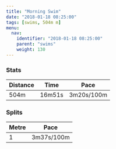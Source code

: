 ```yaml
---
title: "Morning Swim"
date: "2018-01-18 08:25:00"
tags: [swims, 504m m]
menu:
  nav:
    identifier: "2018-01-18 08:25:00"
    parent: "swims"
    weight: 130
---
```


### Stats

| Distance | Time | Pace |
|----------|------|------|
|504m|16m51s|3m20s/100m|

### Splits

| Metre | Pace |
|------|------|
|1|3m37s/100m|
